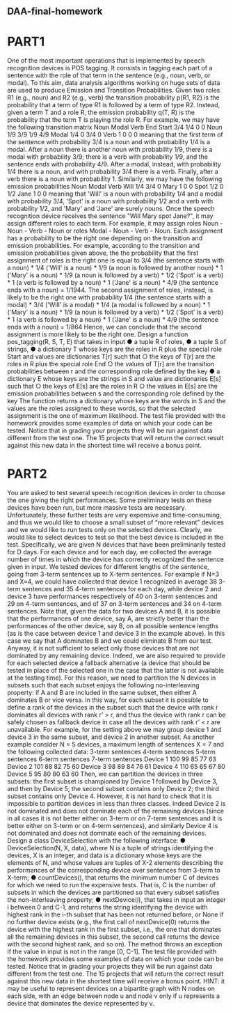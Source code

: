 ## DAA-final-homework
# PART1
One of the most important operations that is implemented by speech recognition
devices is POS tagging. It consists in tagging each part of a sentence with the role of
that term in the sentence (e.g., noun, verb, or modal).
To this aim, data analysis algorithms working on huge sets of data are used to
produce Emission and Transition Probabilities.
Given two roles R1 (e.g., noun) and R2 (e.g., verb) the transition probability p(R1,
R2) is the probability that a term of type R1 is followed by a term of type R2.
Instead, given a term T and a role R, the emission probability q(T, R) is the
probability that the term T is playing the role R.
For example, we may have the following transition matrix
Noun Modal Verb End
Start 3/4 1/4 0 0
Noun 1/9 3/9 1/9 4/9
Modal 1/4 0 3/4 0
Verb 1 0 0 0
meaning that the first term of the sentence with probability 3/4 is a noun and with
probability 1/4 is a modal. After a noun there is another noun with probability 1/9,
there is a modal with probability 3/9; there is a verb with probability 1/9, and the
sentence ends with probability 4/9. After a modal, instead, with probability 1/4 there is
a noun, and with probability 3/4 there is a verb. Finally, after a verb there is a noun
with probability 1.
Similarly, we may have the following emission probabilities
Noun Modal Verb
Will 1/4 3/4 0
Mary 1 0 0
Spot 1/2 0 1/2
Jane 1 0 0
meaning that 'Will' is a noun with probability 1/4 and a modal with probability 3/4,
'Spot' is a noun with probability 1/2 and a verb with probability 1/2, and 'Mary' and
'Jane' are surely nouns.
Once the speech recognition device receives the sentence "Will Mary spot Jane?", it
may assign different roles to each term.
For example, it may assign roles Noun - Noun - Verb - Noun or roles Modal - Noun -
Verb - Noun. Each assignment has a probability to be the right one depending on the
transition and emission probabilities.
For example, according to the transition and emission probabilities given above, the
the probability that the first assignment of roles is the right one is equal to
3/4 (the sentence starts with a noun) * 1/4 ('Will' is a noun) * 1/9 (a noun is followed
by another noun) * 1 ('Mary' is a noun) * 1/9 (a noun is followed by a verb) * 1/2
('Spot' is a verb) * 1 (a verb is followed by a noun) * 1 ('Jane' is a noun) * 4/9 (the
sentence ends with a noun) = 1/1944.
The second assignment of roles, instead, is likely to be the right one with probability
1/4 (the sentence starts with a modal) * 3/4 ('Will' is a modal) * 1/4 (a modal is
followed by a noun) * 1 ('Mary' is a noun) * 1/9 (a noun is followed by a verb) * 1/2
('Spot' is a verb) * 1 (a verb is followed by a noun) * 1 ('Jane' is a noun) * 4/9 (the
sentence ends with a noun) = 1/864
Hence, we can conclude that the second assignment is more likely to be the right
one.
Design a function pos_tagging(R, S, T, E) that takes in input
● a tuple R of roles,
● a tuple S of strings,
● a dictionary T whose keys are the roles in R plus the special role Start and
values are dictionaries T[r] such that
○ the keys of T[r] are the roles in R plus the special role End
○ the values of T[r] are the transition probabilities between r and the
corresponding role defined by the key
● a dictionary E whose keys are the strings in S and value are dictionaries E[s]
such that
○ the keys of E[s] are the roles in R
○ the values in E[s] are the emission probabilities between s and the
corresponding role defined by the key
The function returns a dictionary whose keys are the words in S and the values are
the roles assigned to these words, so that the selected assignment is the one of
maximum likelihood.
The test file provided with the homework provides some examples of data on which
your code can be tested. Notice that in grading your projects they will be run against
data different from the test one. The 15 projects that will return the correct result
against this new data in the shortest time will receive a bonus point.
# PART2
You are asked to test several speech recognition devices in order to choose the one
giving the right performances. Some preliminary tests on these devices have been
run, but more massive tests are necessary. Unfortunately, these further tests are very
expensive and time-consuming, and thus we would like to choose a small subset of
“more relevant” devices and we would like to run tests only on the selected devices.
Clearly, we would like to select devices to test so that the best device is included in
the test.
Specifically, we are given N devices that have been preliminarily tested for D days.
For each device and for each day, we collected the average number of times in which
the device has correctly recognized the sentence given in input.
We tested devices for different lengths of the sentence, going from 3-term sentences
up to X-term sentences. For example if N=3 and X=4, we could have collected that
device 1 recognized in average 38 3-term sentences and 35 4-term sentences for
each day, while device 2 and device 3 have performances respectively of 40 on
3-term sentences and 29 on 4-term sentences, and of 37 on 3-term sentences and
34 on 4-term sentences.
Note that, given the data for two devices A and B, it is possible that the
performances of one device, say A, are strictly better than the performances of the
other device, say B, on all possible sentence lengths (as is the case between device
1 and device 3 in the example above). In this case we say that A dominates B and
we could eliminate B from our test.
Anyway, it is not sufficient to select only those devices that are not dominated by any
remaining device. Indeed, we are also required to provide for each selected device a
fallback alternative (a device that should be tested in place of the selected one in the
case that the latter is not available at the testing time). For this reason, we need to
partition the N devices in subsets such that each subset enjoys the following
no-interleaving property: if A and B are included in the same subset, then either A
dominates B or vice versa. In this way, for each subset it is possible to define a rank
of the devices in the subset such that the device with rank r dominates all devices
with rank r’ > r, and thus the device with rank r can be safely chosen as fallback
device in case all the devices with rank r’ < r are unavailable.
For example, for the setting above we may group device 1 and device 3 in the same
subset, and device 2 in another subset.
As another example consider N = 5 devices, a maximum length of sentences X = 7
and the following collected data:
3-term
sentences
4-term
sentences
5-term
sentences
6-term
sentences
7-term
sentences
Device 1 100 99 85 77 63
Device 2 101 88 82 75 60
Device 3 98 89 84 76 61
Device 4 110 65 65 67 80
Device 5 95 80 80 63 60
Then, we can partition the devices in three subsets: the first subset is championed
by Device 1 followed by Device 3, and then by Device 5; the second subset contains
only Device 2; the third subset contains only Device 4.
However, it is not hard to check that it is impossible to partition devices in less than
three classes. Indeed Device 2 is not dominated and does not dominate each of the
remaining devices (since in all cases it is not better either on 3-term or on 7-term
sentences and it is better either on 3-term or on 4-term sentences), and similarly
Device 4 is not dominated and does not dominate each of the remaining devices.
Design a class DeviceSelection with the following interface:
● DeviceSelection(N, X, data), where N is a tuple of strings identifying the
devices, X is an integer, and data is a dictionary whose keys are the elements
of N, and whose values are tuples of X-2 elements describing the
performances of the corresponding device over sentences from 3-term to
X-term;
● countDevices(), that returns the minimum number C of devices for which we
need to run the expensive tests. That is, C is the number of subsets in which
the devices are partitioned so that every subset satisfies the non-interleaving
property;
● nextDevice(i), that takes in input an integer i between 0 and C-1, and returns
the string identifying the device with highest rank in the i-th subset that has
been not returned before, or None if no further device exists (e.g., the first call
of nextDevice(0) returns the device with the highest rank in the first subset,
i.e., the one that dominates all the remaining devices in this subset, the
second call returns the device with the second highest rank, and so on). The
method throws an exception if the value in input is not in the range [0, C-1].
The test file provided with the homework provides some examples of data on which
your code can be tested. Notice that in grading your projects they will be run against
data different from the test one. The 15 projects that will return the correct result
against this new data in the shortest time will receive a bonus point.
HINT: it may be useful to represent devices on a bipartite graph with N nodes on
each side, with an edge between node u and node v only if u represents a device
that dominates the device represented by v.
